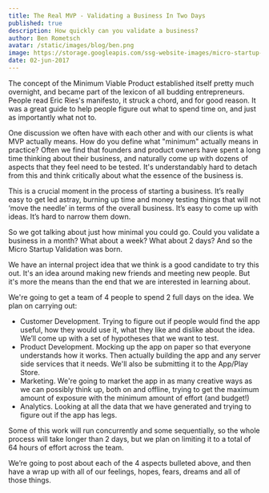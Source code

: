 ```yaml
---
title: The Real MVP - Validating a Business In Two Days
published: true
description: How quickly can you validate a business?
author: Ben Rometsch
avatar: /static/images/blog/ben.png
image: https://storage.googleapis.com/ssg-website-images/micro-startup-validation/wireframe.jpg
date: 02-jun-2017
---
```


The concept of the Minimum Viable Product established itself pretty much overnight, and became part of the lexicon of all budding entrepreneurs. People read Eric Ries's manifesto, it struck a chord, and for good reason. It was a great guide to help people figure out what to spend time on, and just as importantly what not to.

One discussion we often have with each other and with our clients is what MVP actually means. How do you define what "minimum" actually means in practice? Often we find that founders and product owners have spent a long time thinking about their business, and naturally come up with dozens of aspects that they feel need to be tested. It's understandably hard to detach from this and think critically about what the essence of the business is.

This is a crucial moment in the process of starting a business. It’s really easy to get led astray, burning up time and money testing things that will not ‘move the needle’ in terms of the overall business. It’s easy to come up with ideas. It’s hard to narrow them down. 

So we got talking about just how minimal you could go. Could you validate a business in a month? What about a week? What about 2 days? And so the Micro Startup Validation was born. 

We have an internal project idea that we think is a good candidate to try this out. It's an idea around making new friends and meeting new people. But it's more the means than the end that we are interested in learning about. 

We're going to get a team of 4 people to spend 2 full days on the idea. We plan on carrying out:

* Customer Development. Trying to figure out if people would find the app useful, how they would use it, what they like and dislike about the idea. We’ll come up with a set of hypotheses that we want to test.
* Product Development. Mocking up the app on paper so that everyone understands how it works. Then actually building the app and any server side services that it needs. We'll also be submitting it to the App/Play Store. 
* Marketing. We're going to market the app in as many creative ways as we can possibly think up, both on and offline, trying to get the maximum amount of exposure with the minimum amount of effort (and budget!)
* Analytics. Looking at all the data that we have generated and trying to figure out if the app has legs. 

Some of this work will run concurrently and some sequentially, so the whole process will take longer than 2 days, but we plan on limiting it to a total of 64 hours of effort across the team. 

We’re going to post about each of the 4 aspects bulleted above, and then have a wrap up with all of our feelings, hopes, fears, dreams and all of those things.


